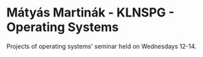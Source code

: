 # Mátyás Martinák - KLNSPG - Operating Systems
Projects of operating systems' seminar held on Wednesdays 12-14.
